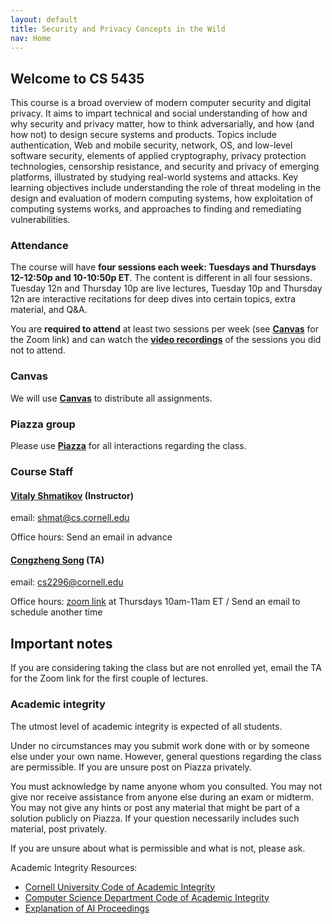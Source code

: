 ```yaml
---
layout: default
title: Security and Privacy Concepts in the Wild
nav: Home
---
```


## Welcome to CS 5435

This course is a broad overview of modern computer security and digital privacy.  It aims to impart technical and social understanding of how and why security and privacy matter, how to think adversarially, and how (and how not) to design secure systems and products. Topics include authentication, Web and mobile security, network, OS, and low-level software security, elements of applied cryptography, privacy protection technologies, censorship resistance, and security and privacy of emerging platforms, illustrated by studying real-world systems and attacks. Key learning objectives include understanding the role of threat modeling in the design and evaluation of modern computing systems, how exploitation of computing systems works, and approaches to finding and remediating vulnerabilities.

### Attendance

The course will have <b>four sessions each week: Tuesdays and Thursdays 12-12:50p and 10-10:50p ET</b>.  The content is different in 
all four sessions.  Tuesday 12n and Thursday 10p are live lectures, Tuesday 10p and Thursday 12n are interactive recitations for deep dives into certain topics, extra material, and Q&A.

You are <b>required to attend</b> at least two sessions per week (see [**Canvas**]({{site.data.main.canvas}}) for the Zoom link) and can watch the [**video recordings**]({{site.data.main.video}}) of the sessions you did not to attend.

### Canvas

We will use [**Canvas**]({{site.data.main.canvas}}) to distribute all assignments.

### Piazza group

Please use [**Piazza**]({{site.data.main.piazza}}) for all interactions regarding the class.

###  Course Staff

#### [**Vitaly Shmatikov**](http://www.cs.cornell.edu/~shmat/) (Instructor)  
email: shmat@cs.cornell.edu

Office hours:  Send an email in advance

#### [**Congzheng Song**](http://www.cs.cornell.edu/~csong/) (TA)
email: cs2296@cornell.edu

Office hours: [zoom link](https://cornell.zoom.us/j/9670902372?pwd=Y1VpUFpvQTRXSEJBWU9jZFUzTkNmdz09) at Thursdays 10am-11am ET / Send an email to schedule another time

## Important notes

If you are considering taking the class but are not enrolled yet, email the TA for the Zoom link for
the first couple of lectures.

### Academic integrity

The utmost level of academic integrity is expected of all students.

Under no circumstances may you submit work done with or by someone else under your own name. However, general questions regarding the class are permissible. If you are unsure post on Piazza privately.

You must acknowledge by name anyone whom you consulted. You may not give nor receive assistance from anyone else during an exam or midterm. You may not give any hints or post any material that might be part of a solution publicly on Piazza. If your question necessarily includes such material, post privately.

If you are unsure about what is permissible and what is not, please ask.

Academic Integrity Resources:

* [Cornell University Code of Academic Integrity](http://cuinfo.cornell.edu/aic.cfm)
* [Computer Science Department Code of Academic Integrity](http://www.cs.cornell.edu/undergrad/CSMajor#ai)
* [Explanation of AI Proceedings](http://www.theuniversityfaculty.cornell.edu/AcadInteg/)
